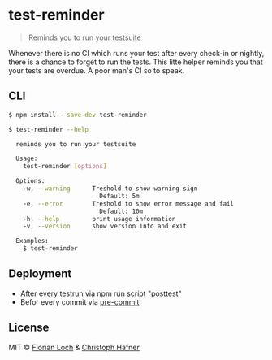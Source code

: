 # test-reminder

> Reminds you to run your testsuite

Whenever there is no CI which runs your test after every check-in or nightly, there is a chance to forget to run the tests.
This litte helper reminds you that your tests are overdue.
A poor man's CI so to speak.

## CLI

```sh
$ npm install --save-dev test-reminder
```

```sh
$ test-reminder --help

  reminds you to run your testsuite

  Usage:
    test-reminder [options]

  Options:
    -w, --warning      Treshold to show warning sign
                         Default: 5m
    -e, --error        Treshold to show error message and fail
                         Default: 10m
    -h, --help         print usage information
    -v, --version      show version info and exit

  Examples:
    $ test-reminder
```

## Deployment
 * After every testrun via npm run script "posttest"
 * Befor every commit via [pre-commit](https://www.npmjs.com/package/pre-commit)

## License

MIT © [Florian Loch](https://fdlo.ch/) & [Christoph Häfner](https://christophhaefner.de)
